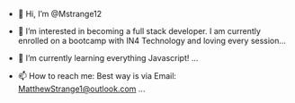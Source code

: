 - 👋 Hi, I’m @Mstrange12
- 👀 I’m interested in becoming a full stack developer. I am currently enrolled on a bootcamp with IN4 Technology and loving every session... 
- 🌱 I’m currently learning everything Javascript! ...

- 📫 How to reach me: Best way is via Email: MatthewStrange1@outlook.com ...

<!---
Mstrange12/Mstrange12 is a ✨ special ✨ repository because its `README.md` (this file) appears on your GitHub profile.
You can click the Preview link to take a look at your changes.
--->
